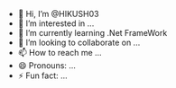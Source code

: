 - 👋 Hi, I’m @HIKUSH03
- 👀 I’m interested in ...
- 🌱 I’m currently learning .Net FrameWork
- 💞️ I’m looking to collaborate on ...
- 📫 How to reach me ...
- 😄 Pronouns: ...
- ⚡ Fun fact: ...

<!---
HIKUSH03/HIKUSH03 is a ✨ special ✨ repository because its `README.md` (this file) appears on your GitHub profile.
You can click the Preview link to take a look at your changes.
--->
